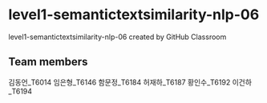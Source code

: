 # level1-semantictextsimilarity-nlp-06
level1-semantictextsimilarity-nlp-06 created by GitHub Classroom

## Team members

김동언_T6014
임은형_T6146
함문정_T6184
허재하_T6187
황인수_T6192
이건하_T6194
